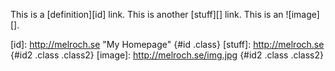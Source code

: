 This is a [definition][id] link.
This is another [stuff][] link.
This is an ![image][].

[id]: http://melroch.se "My Homepage" {#id .class}
[stuff]: http://melroch.se {#id2 .class .class2}
    [image]: http://melroch.se/img.jpg {#id2 .class .class2}


